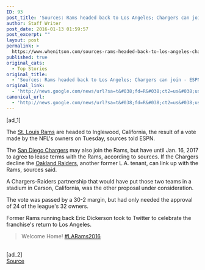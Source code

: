 ```yaml
---
ID: 93
post_title: 'Sources: Rams headed back to Los Angeles; Chargers can join &#8211; ESPN'
author: Staff Writer
post_date: 2016-01-13 01:59:57
post_excerpt: ""
layout: post
permalink: >
  https://www.whenitson.com/sources-rams-headed-back-to-los-angeles-chargers-can-join-espn/
published: true
original_cats:
  - Top Stories
original_title:
  - 'Sources: Rams headed back to Los Angeles; Chargers can join - ESPN'
original_link:
  - 'http://news.google.com/news/url?sa=t&#038;fd=R&#038;ct2=us&#038;usg=AFQjCNFng71zueAdIC4m-Uh41rLBoKz-aA&#038;clid=c3a7d30bb8a4878e06b80cf16b898331&#038;cid=52779027152266&#038;ei=nK-VVrC_OcGewgGVgoSYCw&#038;url=http://espn.go.com/nfl/story/_/id/14558668/st-louis-rams-relocate-los-angeles'
canonical_url:
  - 'http://news.google.com/news/url?sa=t&#038;fd=R&#038;ct2=us&#038;usg=AFQjCNFng71zueAdIC4m-Uh41rLBoKz-aA&#038;clid=c3a7d30bb8a4878e06b80cf16b898331&#038;cid=52779027152266&#038;ei=nK-VVrC_OcGewgGVgoSYCw&#038;url=http://espn.go.com/nfl/story/_/id/14558668/st-louis-rams-relocate-los-angeles'
---
```

 [ad_1]
<br><div readability="54.022332506203"><p>The <a href="http://espn.go.com/nfl/team/_/name/stl/st-louis-rams">St. Louis Rams</a> are headed to Inglewood, California, the result of a vote made by the NFL's owners on Tuesday, sources told ESPN.</p><p>The <a href="http://espn.go.com/nfl/team/_/name/sd/san-diego-chargers">San Diego Chargers</a> may also join the Rams, but have until Jan. 16, 2017 to agree to lease terms with the Rams, according to sources. If the Chargers decline the <a href="http://espn.go.com/nfl/team/_/name/oak/oakland-raiders">Oakland Raiders</a>, another former L.A. tenant, can link up with the Rams, sources said.</p><p>A Chargers-Raiders partnership that would have put those two teams in a stadium in Carson, California, was the other proposal under consideration.</p><p>The vote was passed by a 30-2 margin, but had only needed the approval of 24 of the league's 32 owners.</p><p>Former Rams running back Eric Dickerson took to Twitter to celebrate the franchise's return to Los Angeles.</p><blockquote class="twitter-tweet" lang="en" readability="2.8"><p lang="en" dir="ltr">Welcome Home! <a href="https://twitter.com/hashtag/LARams2016?src=hash">#LARams2016</a></p></blockquote></div>
<br>[ad_2]
<br><a href="http://news.google.com/news/url?sa=t&#038;fd=R&#038;ct2=us&#038;usg=AFQjCNFng71zueAdIC4m-Uh41rLBoKz-aA&#038;clid=c3a7d30bb8a4878e06b80cf16b898331&#038;cid=52779027152266&#038;ei=nK-VVrC_OcGewgGVgoSYCw&#038;url=http://espn.go.com/nfl/story/_/id/14558668/st-louis-rams-relocate-los-angeles">Source </a>